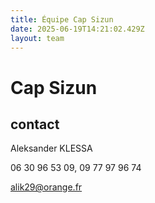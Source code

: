 ```yaml
---
title: Équipe Cap Sizun
date: 2025-06-19T14:21:02.429Z
layout: team
---
```


# Cap Sizun



## contact 

Aleksander KLESSA

06 30 96 53 09, 09 77 97 96 74

alik29@orange.fr


